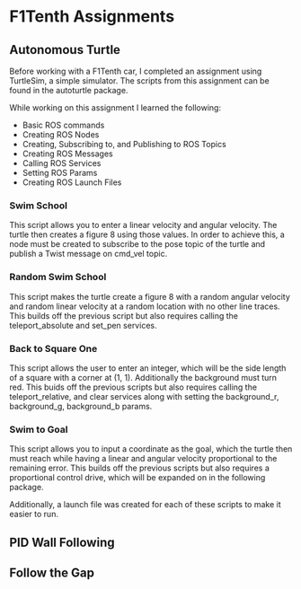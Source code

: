 # F1Tenth Assignments
## Autonomous Turtle
Before working with a F1Tenth car, I completed an assignment using TurtleSim, a simple simulator. The scripts from this assignment can be found in the autoturtle package.

While working on this assignment I learned the following:
- Basic ROS commands
- Creating ROS Nodes
- Creating, Subscribing to, and Publishing to ROS Topics
- Creating ROS Messages
- Calling ROS Services
- Setting ROS Params
- Creating ROS Launch Files

### Swim School
This script allows you to enter a linear velocity and angular velocity. The turtle then creates a figure 8 using those values. In order to achieve this, a node must be created to subscribe to the pose topic of the turtle and publish a Twist message on cmd_vel topic.
### Random Swim School
This script makes the turtle create a figure 8 with a random angular velocity and random linear velocity at a random location with no other line traces. This builds off the previous script but also requires calling the teleport_absolute and set_pen services.
### Back to Square One
This script allows the user to enter an integer, which will be the side length of a square with a corner at (1, 1). Additionally the background must turn red. This buids off the previous scripts but also requires calling the teleport_relative, and clear services along with setting the background_r, background_g, background_b params.
### Swim to Goal
This script allows you to input a coordinate as the goal, which the turtle then must reach while having a linear and angular velocity proportional to the remaining error. This builds off the previous scripts but also requires a proportional control drive, which will be expanded on in the following package.

Additionally, a launch file was created for each of these scripts to make it easier to run.


## PID Wall Following

## Follow the Gap
